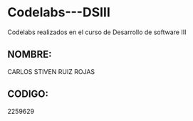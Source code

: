 # Codelabs---DSIII
Codelabs realizados en el curso de Desarrollo de software III

## NOMBRE:
CARLOS STIVEN RUIZ ROJAS

## CODIGO:
2259629